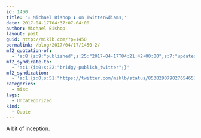 ```yaml
---
id: 1450
title: '♝ Michael Bishop ♝ on Twitter&diams;'
date: 2017-04-17T04:37:07-04:00
author: Michael Bishop
layout: post
guid: http://miklb.com/?p=1450
permalink: /blog/2017/04/17/1450-2/
mf2_quotation-of:
  - 'a:8:{s:9:"published";s:25:"2017-04-17T04:21:42+00:00";s:7:"updated";s:25:"2017-04-17T04:21:42+00:00";s:7:"summary";s:33:"This is a test. Please disregard.";s:4:"name";s:33:"♝ Michael Bishop ♝ on Twitter";s:8:"category";a:1:{i:0;s:0:"";}s:11:"publication";s:7:"Twitter";s:6:"author";a:3:{s:4:"name";s:22:"♝ Michael Bishop ♝";s:3:"url";s:25:"https://twitter.com/miklb";s:5:"photo";s:75:"https://pbs.twimg.com/profile_images/799821749386874880/X_vv7MnK_bigger.jpg";}s:3:"url";s:51:"https://twitter.com/miklb/status/853825775186960384";}'
mf2_syndicate-to:
  - 'a:1:{i:0;s:22:"bridgy-publish_twitter";}'
mf2_syndication:
  - 'a:1:{i:0;s:51:"https://twitter.com/miklb/status/853829079027654657";}'
categories:
  - misc
tags:
  - Uncategorized
kind:
  - Quote
---
```

A bit of inception.